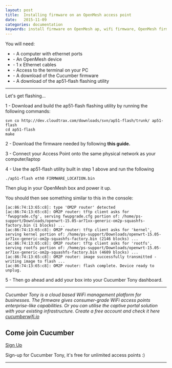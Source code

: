 ```yaml
---
layout: post
title:  Installing firmware on an OpenMesh access point
date:   2015-11-09
categories: documentation
keywords: install firmware on OpenMesh ap, wifi firmware, OpenMesh firmware update
---
```


You will need:

<ul>
<li>- A computer with ethernet ports</li>
<li>- An OpenMesh device</li>
<li>- 1 x Ethernet cables</li>
<li>- Access to the terminal on your PC</li>
<li>- A download of the Cucumber firmware</li>
<li>- A download of the ap51-flash flashing utility</li>
</ul>

<hr>

Let's get flashing...

1 - Download and build the ap51-flash flashing utility by running the following commands:

```
svn co http://dev.cloudtrax.com/downloads/svn/ap51-flash/trunk/ ap51-flash
cd ap51-flash
make
```

2 - Download the firmware needed by following <span data-elevio-article="13200">**this guide.**</span>

3 - Connect your Access Point onto the same physical network as your computer/laptop

4 - Use the ap51-flash utility built in step 1 above and run the following

```
./ap51-flash eth0 FIRMWARE_LOCATION.bin
```

Then plug in your OpenMesh box and power it up.

You should then see something similar to this in the console:

```
[ac:86:74:13:65:c8]: type 'OM2P router' detected
[ac:86:74:13:65:c8]: OM2P router: tftp client asks for 'fwupgrade.cfg', serving fwupgrade.cfg portion of: /home/ps-support/Downloads/openwrt-15.05-ar71xx-generic-om2p-squashfs-factory.bin (1 blocks) ...
[ac:86:74:13:65:c8]: OM2P router: tftp client asks for 'kernel', serving kernel portion of: /home/ps-support/Downloads/openwrt-15.05-ar71xx-generic-om2p-squashfs-factory.bin (2146 blocks) ...
[ac:86:74:13:65:c8]: OM2P router: tftp client asks for 'rootfs', serving rootfs portion of: /home/ps-support/Downloads/openwrt-15.05-ar71xx-generic-om2p-squashfs-factory.bin (4609 blocks) ...
[ac:86:74:13:65:c8]: OM2P router: image successfully transmitted - writing image to flash ...
[ac:86:74:13:65:c8]: OM2P router: flash complete. Device ready to unplug.
```

5 - Then go ahead and add your box into your Cucumber Tony dashboard.

<hr>

*Cucumber Tony is a cloud based WiFi management platform for businesses. The firmware gives consumer-grade WiFi access points enterprise-like capabilities. Or you can utilise the captive portal solution with your existing infrastructure. Create a free account and check it here <a href="https://cucumberwifi.io">cucumberwifi.io</a>*


<div class="text-center">

<h2>Come join Cucumber</h2>

<a href="https://my.ctapp.io/#/create" class="button success dst">Sign Up</a><br>

<p>Sign-up for Cucumber Tony, it's free for unlimited access points :)</p>

<hr>

</div>

